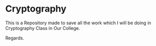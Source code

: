 # Cryptography
This is a Repository made to save all the work which I will be doing in Cryptography Class in Our College.

Regards.

